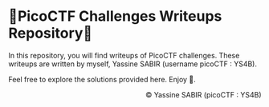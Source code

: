 <!DOCTYPE html>
<html lang="en">
<head>
  <meta charset="UTF-8">
  <meta name="viewport" content="width=device-width, initial-scale=1.0">
</head>
<body>
  <h1>🚩PicoCTF Challenges Writeups Repository🚩</h1>
  <p>In this repository, you will find writeups of PicoCTF challenges. These writeups are written by myself, Yassine SABIR (username picoCTF : YS4B).</p>
  <p>Feel free to explore the solutions provided here. Enjoy 🙂.</p>
  <footer>
    <p align="right">©️ Yassine SABIR (picoCTF : YS4B)</p>
  </footer>
</body>
</html>
